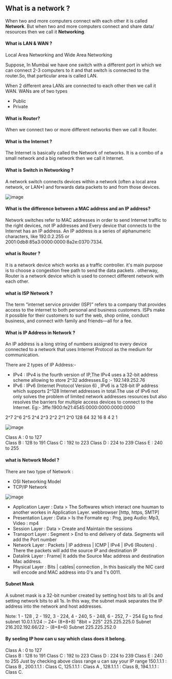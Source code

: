 ## What is a network ? 

When two and more computers connect with each other it is called **Network**.
But when two and more computers connect and share data/ resources then we call it **Networking**.

#### What is LAN & WAN ?

Local Area Networking and Wide Area Networking

Suppose, In Mumbai we have one switch with a different port in which we can connect 2-3 computers to it  and that switch is connected to the router.So, that particular area is called LAN.

When 2 different area LANs are connected to each other then we call it WAN.
WANs are of two types 
* Public
* Private
#### What is Router?

When we connect two or more different networks then we call it Router.
 
#### What is the Internet ?

The Internet is basically called the Network of networks. It is a combo of a small network and a big network then we call it Internet.

#### What is Switch in Networking ?

A network switch connects devices within a network (often a local area network, or LAN*) and forwards data packets to and from those devices.

![image](https://user-images.githubusercontent.com/96170504/216305824-6d08f751-63a0-4e92-ae81-4306b3f2c759.png)

#### What is the difference between a MAC address and an IP address?

Network switches refer to MAC addresses in order to send Internet traffic to the right devices, not IP addresses and Every device that connects to the Internet has an IP address. An IP address is a series of alphanumeric characters, like 192.0.2.255 or 2001:0db8:85a3:0000:0000:8a2e:0370:7334.

#### what is Router ?

It is a network device which works as a traffic controller. it's main purpose is to choose a congestion free path to send the data packets .
otherway, Router is a network device which is used to connect different network with each other. 

#### what is ISP Network ?

The term “internet service provider (ISP)” refers to a company that provides access to the internet to both personal and business customers. ISPs make it possible for their customers to surf the web, shop online, conduct business, and connect with family and friends—all for a fee.

#### What is IP Address in Network ?

An IP address is a long string of numbers assigned to every device connected to a network that uses Internet Protocol as the medium for communication.

There are 2 types of IP Address:-
* IPv4 : IPv4 is the fourth version of IP,The IPv4 uses a 32-bit address scheme allowing to store 2^32 addresses.Eg :- 192.149.252.76 
* IPv6 : IPv6 (Internet Protocol Version 6) , IPv6 is a 128-bit IP address which supports 2^128 Internet addresses in total.The use of IPv6 not only solves the problem of limited network addresses resources but also resolves the barriers for multiple access devices to connect to the Internet. Eg:- 3ffe:1900:fe21:4545:0000:0000:0000:0000

2^7  2^6 2^5 2^4 2^3 2^2 2^1 2^0 
128  64  32   16   8  4   2   1

![image](https://user-images.githubusercontent.com/96170504/216386673-5d851e51-faf2-40e2-8ce0-7655b3e8b9b6.png)

Class A : 0 to 127  
Class B : 128 to 191 
Class C : 192 to 223 
Class D : 224 to 239
Class E : 240 to 255

#### what is Network Model ?

There are two type of Network :
* OSI Networking Model
* TCP/IP Network

![image](https://user-images.githubusercontent.com/96170504/216316561-899f4ab6-2852-4d1f-94ce-c273cf884a10.png)

* Application Layer : Data > The Softwares which interact one huuman to another workes in Application Layer. webbrowser [http, https, SMTP]
* Presentation Layer : Data > Is the Formate eg : Png, jpeg Audio: Mp3, Video : mp4
* Session Layer : Data > Create and Maintain the sessions
* Transport Layer : Segment > End to end delivery of data. Segments will add the Port number 
* Network Layer : Packets | IP address | ICMP | IPv4 | IPv6 (Routers) . There the packets will add the source IP and destination IP
* Datalink Layer : Frame| It adds the Source Mac address and destination Mac address.
* Physical Layer : Bits | cables| connection , In this basically the NIC card will encode and MAC address into 0's and 1's 0011.

#### Subnet Mask

A subnet mask is a 32-bit number created by setting host bits to all 0s and setting network bits to all 1s. In this way, the subnet mask separates the IP address into the network and host addresses.

Note: 1 - 128 , 2 - 192, 3 - 224, 4 - 240, 5 - 248, 6 - 252, 7 - 254
Eg to find subnet
10.0.1.1/24 :- 24= (8+8+8) "8bit = 225"
225.225.225.0 Subnet
216.202.192.66/22 :- (8+8+6)
Subnet 225.225.252.0

#### By seeling IP how can u say which class does it belong.

Class A : 0 to 127  
Class B : 128 to 191 
Class C : 192 to 223 
Class D : 224 to 239
Class E : 240 to 255
 Just by checking above class range u can say your IP range
150.1.1.1 : Class B , 200.1.1.1 : Class C, 125.1.1.1 : Class A , 128.1.1.1 : Class B, 194.1.1.1 : Class C.

